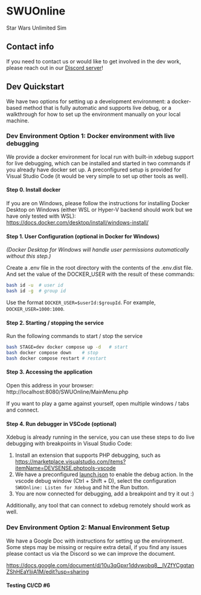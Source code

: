 # SWUOnline
Star Wars Unlimited Sim

## Contact info
If you need to contact us or would like to get involved in the dev work, please reach out in our [Discord server](https://discord.gg/hKRaqHND4v)!

## Dev Quickstart

We have two options for setting up a development environment: a docker-based method that is fully automatic and supports live debug, or a walkthrough for how to set up the environment manually on your local machine.

### Dev Environment Option 1: Docker environment with live debugging
We provide a docker environment for local run with built-in xdebug support for live debugging, which can be installed and started in two commands if you already have docker set up. A preconfigured setup is provided for Visual Studio Code (it would be very simple to set up other tools as well).

#### Step 0. Install docker
If you are on Windows, please follow the instructions for installing Docker Desktop on Windows (either WSL or Hyper-V backend should work but we have only tested with WSL): https://docs.docker.com/desktop/install/windows-install/

#### Step 1. User Configuration (optional in Docker for Windows)
_(Docker Desktop for Windows will handle user permissions automatically without this step.)_

Create a .env file in the root directory with the contents of the .env.dist file.
And set the value of the DOCKER_USER with the result of these commands:

```bash
bash id -u  # user id
bash id -g  # group id
```

Use the format `DOCKER_USER=$userId:$groupId`. For example, `DOCKER_USER=1000:1000`.

#### Step 2. Starting / stopping the service

Run the following commands to start / stop the service
```bash
bash STAGE=dev docker compose up -d   # start
bash docker compose down    # stop
bash docker compose restart # restart
```

#### Step 3. Accessing the application

Open this address in your browser: http://localhost:8080/SWUOnline/MainMenu.php

If you want to play a game against yourself, open multiple windows / tabs and connect.

#### Step 4. Run debugger in VSCode (optional)
Xdebug is already running in the service, you can use these steps to do live debugging with breakpoints in Visual Studio Code:

1. Install an extension that supports PHP debugging, such as https://marketplace.visualstudio.com/items?itemName=DEVSENSE.phptools-vscode
2. We have a preconfigured [launch.json](.vscode/launch.json) to enable the debug action. In the vscode debug window (Ctrl + Shift + D), select the configuration `SWUOnline: Listen for Xdebug` and hit the Run button.
3. You are now connected for debugging, add a breakpoint and try it out :)

Additionally, any tool that can connect to xdebug remotely should work as well.

### Dev Environment Option 2: Manual Environment Setup

We have a Google Doc with instructions for setting up the environment. Some steps may be missing or require extra detail, if you find any issues please contact us via the Discord so we can improve the document.

https://docs.google.com/document/d/10u3qGpxr1ddvwobq8__lVZfYCgqtanZShHEaYljiA1M/edit?usp=sharing

#### Testing CI/CD #6
